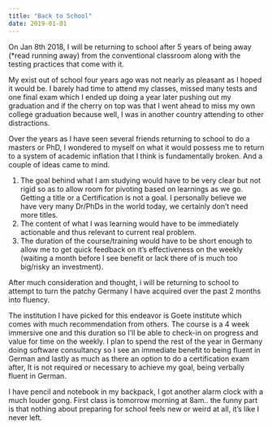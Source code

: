 ```yaml
---
title: "Back to School"
date: 2019-01-01
---
```


On Jan 8th 2018, I will be returning to school after 5 years of being away (*read running away) from the conventional classroom along with the testing practices that come with it. 

My exist out of school four years ago was not nearly as pleasant as I hoped it would be. I barely had time to attend my classes, missed many tests and one final exam which I ended up doing a year later pushing out my graduation and if the cherry on top was that I went ahead to miss my own college graduation because well, I was in another country attending to other distractions. 

Over the years as I have seen several friends returning to school to do a masters or PhD, I wondered to myself on what it would possess me to return to a system of academic inflation that I think is fundamentally broken.  And a couple of ideas came to mind. 
1. The goal behind what I am studying would have to be very clear but not rigid so as to allow room for pivoting based on learnings as we go. Getting a title or a Certification is not a goal. I personally believe we have very many Dr/PhDs in the world today, we certainly don’t need more titles. 
2. The content of what I was learning would have to be immediately actionable and thus relevant to current real problem. 
3. The duration of the course/training would have to be short enough to allow me to get quick feedback on it’s effectiveness on the weekly (waiting a month before I see benefit or lack there of is much too big/risky an investment). 

After much consideration and thought, i will be returning to school to attempt to turn the patchy Germany I have acquired over the past 2 months into fluency. 

The institution I have picked for this endeavor is Goete institute which comes with much recommendation from others. The course is a 4 week immersive one and this duration so I’ll be able to check-in on progress and value for time on the weekly. 
I plan to spend the rest of the year in Germany doing software consultancy so I see an immediate benefit to being fluent in German and lastly as much as there an option to do a certification exam after, It is not required or necessary to achieve my goal, being verbally fluent in German. 

I have pencil and notebook in my backpack, I got another alarm clock with a much louder gong. 
First class is tomorrow morning at 8am.. the funny part is that nothing about preparing for school feels new or weird at all, it’s like I never left. 
